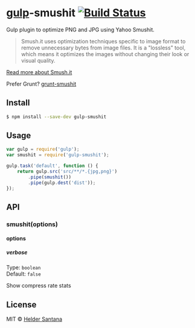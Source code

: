 # [gulp](http://gulpjs.com)-smushit [![Build Status](https://travis-ci.org/heldr/gulp-smushit.svg?branch=master)](https://travis-ci.org/heldr/gulp-smushit)

Gulp plugin to optimize PNG and JPG using Yahoo Smushit.

> Smush.it uses optimization techniques specific to image format to remove unnecessary bytes from image files. It is a "lossless" tool, which means it optimizes the images without changing their look or visual quality.

[Read more about Smush.it](http://www.smushit.com/ysmush.it/)

Prefer Grunt? [grunt-smushit](https://github.com/heldr/grunt-smushit)

## Install

```sh
$ npm install --save-dev gulp-smushit
```


## Usage

```js
var gulp = require('gulp');
var smushit = require('gulp-smushit');

gulp.task('default', function () {
	return gulp.src('src/**/*.{jpg,png}')
		.pipe(smushit())
		.pipe(gulp.dest('dist'));
});
```

## API

### smushit(options)

#### options

##### verbose

Type: `boolean`  
Default: `false`

Show compress rate stats

## License

MIT © [Helder Santana](https://github.com/heldr)
